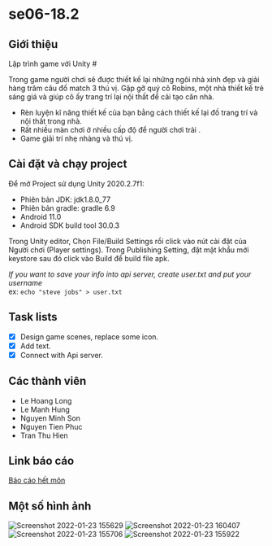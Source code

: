 # se06-18.2

## Giới thiệu 
Lập trình game với Unity #

Trong game người chơi sẽ được thiết kế lại những ngôi nhà xinh đẹp và 
giải hàng trăm câu đố match 3 thú vị.
Gặp gỡ quý cô Robins, một nhà thiết kế trẻ sáng giá và giúp cô ấy trang 
trí lại nội thất để cải tạo căn nhà.
- Rèn luyện kĩ năng thiết kế của bạn bằng cách thiết kế lại đồ trang trí
và nội thất trong nhà.
- Rất nhiều màn chơi ở nhiều cấp độ để người chơi trải .
- Game giải trí nhẹ nhàng và thú vị.

## Cài đặt và chạy project

Để mở Project sử dụng Unity 2020.2.7f1:
- Phiên bản JDK: jdk1.8.0_77
- Phiên bản gradle: gradle 6.9
- Android 11.0 
- Android SDK build tool 30.0.3

Trong Unity editor, Chọn File/Build Settings rồi click vào nút cài đặt của
Người chơi (Player settings). Trong Publishing Setting, đặt mật khẩu mới keystore
sau đó click vào Build để build file apk.

*If you want to save your info into api server, create user.txt and put your username*  
ex: `echo "steve jobs" > user.txt`

## Task lists
- [x] Design game scenes, replace some icon.
- [x] Add text.
- [x] Connect with Api server.

## Các thành viên
- Le Hoang Long
- Le Manh Hung
- Nguyen Minh Son
- Nguyen Tien Phuc
- Tran Thu Hien

## Link báo cáo
[Báo cáo hết môn](final_report.md)

## Một số hình ảnh
![Screenshot 2022-01-23 155629](https://user-images.githubusercontent.com/54358291/150671562-59e18559-0693-4d48-b8c3-b385b20fbcce.png)
![Screenshot 2022-01-23 160407](https://user-images.githubusercontent.com/54358291/150671682-1199d421-e6ac-4d11-a485-c4e8a16ff3fd.png)
![Screenshot 2022-01-23 155706](https://user-images.githubusercontent.com/54358291/150671564-c4911cd9-b603-4ba4-b42f-2e2ab9e2c21a.png)
![Screenshot 2022-01-23 155922](https://user-images.githubusercontent.com/54358291/150671569-0e927c82-49e0-4941-b93e-34d58c1ed79b.png)

